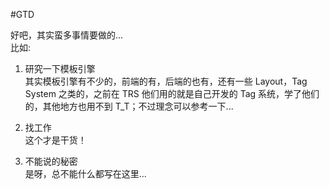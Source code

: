 #GTD 

好吧，其实蛮多事情要做的...  
比如:  

1. 研究一下模板引擎  
	其实模板引擎有不少的，前端的有，后端的也有，还有一些 Layout，Tag System 之类的，之前在 TRS
他们用的就是自己开发的 Tag 系统，学了他们的，其他地方也用不到 T_T；不过理念可以参考一下...

2. 找工作  
	这个才是干货！

3. 不能说的秘密  
	是呀，总不能什么都写在这里...
